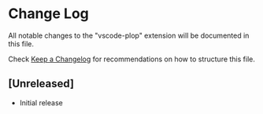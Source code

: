 # Change Log
All notable changes to the "vscode-plop" extension will be documented in this file.

Check [Keep a Changelog](http://keepachangelog.com/) for recommendations on how to structure this file.

## [Unreleased]
- Initial release